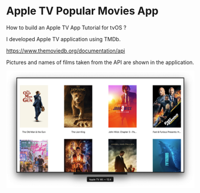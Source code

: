 # Apple TV Popular Movies App

How to build an Apple TV App Tutorial for tvOS ?

I developed Apple TV application using TMDb.

https://www.themoviedb.org/documentation/api

Pictures and names of films taken from the API are shown in the application.

![Screenshot](main.png)



